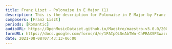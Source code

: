 ```yaml
---
title: Franz Liszt - Polonaise in E Major (1)
description: This is the description for Polonaise in E Major by Franz Liszt
composers: [Franz Liszt]
periods: [Romantic]
audioURL: https://OpenMusicDataset.github.io/Maestro/maestro-v3.0.0/2008/MIDI-Unprocessed_02_R1_2008_01-05_ORIG_MID--AUDIO_02_R1_2008_wav--4.midi
formURL: https://docs.google.com/forms/d/e/1FAIpQLSeAbTWn-ChPRAXSP3wazoMIwaC8ZrXoKomYcXkVT4C5vhGaxg/viewform
date: 2021-08-08T07:43:13-06:00
---
```

